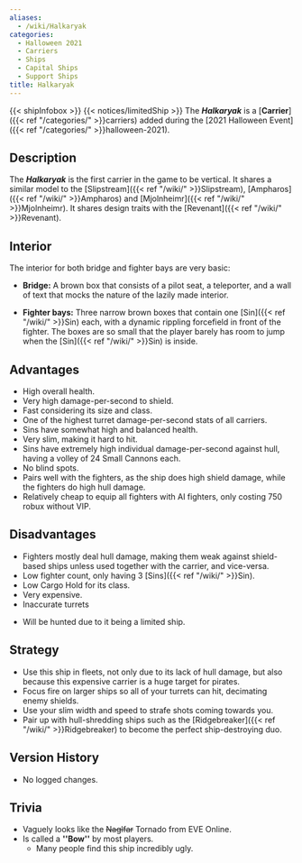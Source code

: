 ```yaml
---
aliases:
  - /wiki/Halkaryak
categories:
  - Halloween 2021
  - Carriers
  - Ships
  - Capital Ships
  - Support Ships
title: Halkaryak
---
```


{{< shipInfobox >}} {{< notices/limitedShip >}} The **_Halkaryak_** is a [**Carrier**]({{< ref "/categories/" >}}carriers) added during the [2021 Halloween Event]({{< ref "/categories/" >}}halloween-2021).

## Description

The **_Halkaryak_** is the first carrier in the game to be vertical. It shares a similar model to the [Slipstream]({{< ref "/wiki/" >}}Slipstream), [Ampharos]({{< ref "/wiki/" >}}Ampharos) and [Mjolnheimr]({{< ref "/wiki/" >}}Mjolnheimr). It shares design traits with the [Revenant]({{< ref "/wiki/" >}}Revenant).

## Interior

The interior for both bridge and fighter bays are very basic:

- **Bridge:** A brown box that consists of a pilot seat, a teleporter, and a wall of text that mocks the nature of the lazily made interior.

<!-- -->

- **Fighter bays:** Three narrow brown boxes that contain one [Sin]({{< ref "/wiki/" >}}Sin) each, with a dynamic rippling forcefield in front of the fighter. The boxes are so small that the player barely has room to jump when the [Sin]({{< ref "/wiki/" >}}Sin) is inside.

## Advantages

- High overall health.
- Very high damage-per-second to shield.
- Fast considering its size and class.
- One of the highest turret damage-per-second stats of all carriers.
- Sins have somewhat high and balanced health.
- Very slim, making it hard to hit.
- Sins have extremely high individual damage-per-second against hull, having a volley of 24 Small Cannons each.
- No blind spots.
- Pairs well with the fighters, as the ship does high shield damage, while the fighters do high hull damage.
- Relatively cheap to equip all fighters with AI fighters, only costing 750 robux without VIP.

## Disadvantages

- Fighters mostly deal hull damage, making them weak against shield-based ships unless used together with the carrier, and vice-versa.
- Low fighter count, only having 3 [Sins]({{< ref "/wiki/" >}}Sin).
- Low Cargo Hold for its class.
- Very expensive.
- Inaccurate turrets

<!-- -->

- Will be hunted due to it being a limited ship.

## Strategy

- Use this ship in fleets, not only due to its lack of hull damage, but also because this expensive carrier is a huge target for pirates.
- Focus fire on larger ships so all of your turrets can hit, decimating enemy shields.
- Use your slim width and speed to strafe shots coming towards you.
- Pair up with hull-shredding ships such as the [Ridgebreaker]({{< ref "/wiki/" >}}Ridgebreaker) to become the perfect ship-destroying duo.

## Version History

- No logged changes.

## Trivia

- Vaguely looks like the <s>Naglfar</s> Tornado from EVE Online.
- Is called a **''Bow''** by most players.
  - Many people find this ship incredibly ugly.
